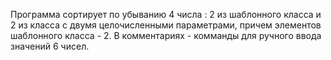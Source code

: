 Программа сортирует по убыванию 4 числа : 2 из шаблонного класса и 2 из класса с двумя целочисленными параметрами, причем элементов шаблонного класса - 2.
В комментариях - комманды для ручного ввода значений 6 чисел.

